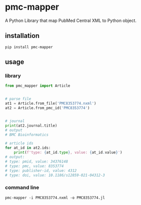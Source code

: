 # pmc-mapper

A Python Library that map PubMed Central XML to Python object.

## installation

```
pip install pmc-mapper
```

## usage

### library

```python
from pmc_mapper import Article


# parse file
at1 = Article.from_file('PMC8353774.nxml')
at2 = Article.from_pmc_id('PMC8353774')


# journal
print(at2.journal.title)
# output
# BMC Bioinformatics

# article ids
for at_id in at2.ids:
    print(f'type: {at_id.type}, value: {at_id.value}')
# output:
# type: pmid, value: 34376148
# type: pmc, value: 8353774
# type: publisher-id, value: 4312
# type: doi, value: 10.1186/s12859-021-04312-3
```

### command line

```
pmc-mapper -i PMC8353774.nxml -o PMC8353774.jl
```